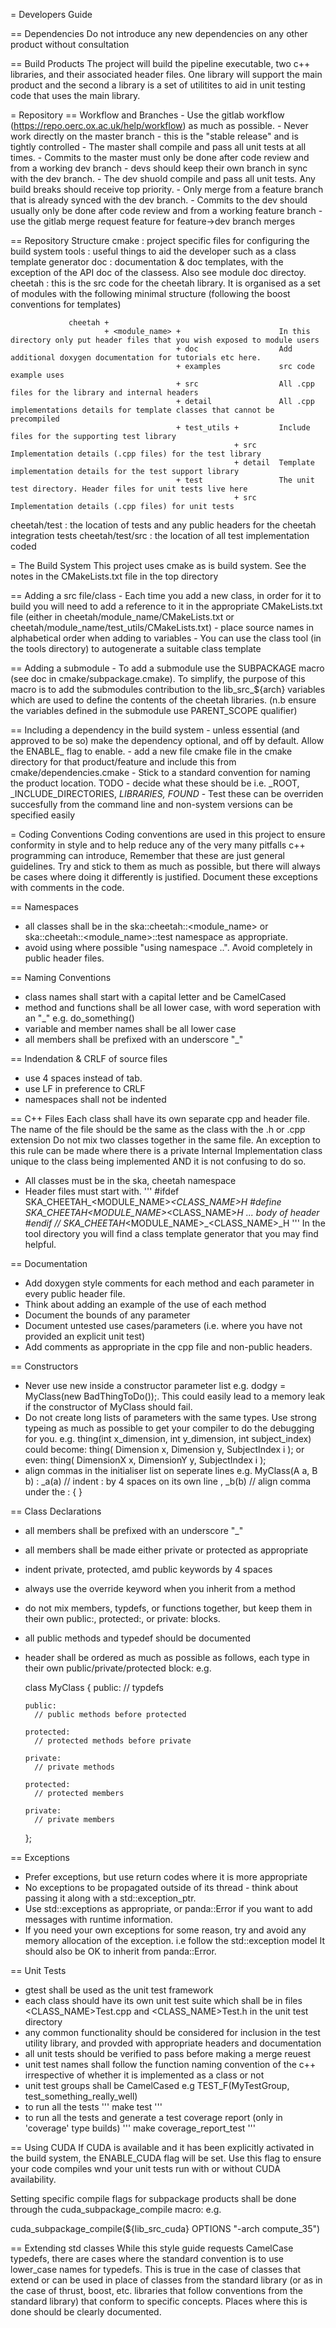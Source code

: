 = Developers Guide

== Dependencies
Do not introduce any new dependencies on any other product without consultation

== Build Products
The project will build the pipeline executable, two c++ libraries, and their associated header files.
One library will support the main product and the second a library is a set of utilitites to aid in unit testing code
that uses the main library.

= Repository
== Workflow and Branches
    - Use the gitlab workflow (https://repo.oerc.ox.ac.uk/help/workflow) as much as possible.
    - Never work directly on the master branch - this is the "stable release" and is tightly controlled
        - The master shall compile and pass all unit tests at all times.
        - Commits to the master must only be done after code review and from a working dev branch
    - devs should keep their own branch in sync with the dev branch.
        - The dev shuold compile and pass all unit tests. Any build breaks should receive top priority.
    - Only merge from a feature branch that is already synced with the dev branch.
        - Commits to the dev should usually only be done after code review and from a working feature branch
        - use the gitlab merge request feature for feature->dev branch merges

== Repository Structure
cmake          : project specific files for configuring the build system
tools          : useful things to aid the developer such as a class template generator
doc            : documentation & doc templates, with the exception of the API doc of the classess. Also see module doc directoy.
cheetah        : this is the src code for the cheetah library. It is organised as a set of modules with
                 the following minimal structure (following the boost conventions for templates)

                 cheetah +
                         + <module_name> +                      In this directory only put header files that you wish exposed to module users
                                         + doc                  Add additional doxygen documentation for tutorials etc here.
                                         + examples             src code example uses
                                         + src                  All .cpp files for the library and internal headers
                                         + detail               All .cpp implementations details for template classes that cannot be precompiled
                                         + test_utils +         Include files for the supporting test library
                                                      + src     Implementation details (.cpp files) for the test library
                                                      + detail  Template implementation details for the test support library
                                         + test                 The unit test directory. Header files for unit tests live here
                                                      + src     Implementation details (.cpp files) for unit tests


cheetah/test     : the location of tests and any public headers for the cheetah integration tests
cheetah/test/src : the location of all test implementation coded

= The Build System
This project uses cmake as is build system. See the notes in the CMakeLists.txt file in the top directory

== Adding a src file/class
    - Each time you add a new class, in order for it to build you will need to add a reference to it in the appropriate CMakeLists.txt file
      (either in cheetah/module_name/CMakeLists.txt or cheetah/module_name/test_utils/CMakeLists.txt)
      - place source names in alphabetical order when adding to variables
    - You can use the class tool (in the tools directory) to autogenerate a suitable class template

== Adding a submodule
    - To add a submodule use the SUBPACKAGE macro (see doc in cmake/subpackage.cmake).
      To simplify, the purpose of this macro is to add the submodules contribution to the lib_src_${arch} variables which
      are used to define the contents of the cheetah libraries.
      (n.b ensure the variables defined in the submodule use PARENT_SCOPE qualifier)

== Including a dependency in the build system
    - unless essential (and approved to be so) make the dependency optional, and off by default. Allow the ENABLE_<feature> flag to enable.
    - add a new file cmake file in the cmake directory for that product/feature and include this from cmake/dependencies.cmake
    - Stick to a standard convention for naming the product location.
      TODO - decide what these should be
      i.e. <NAME>_ROOT, <NAME>_INCLUDE_DIRECTORIES, <NAME>_LIBRARIES, FOUND_<NAME>
    - Test these can be overriden succesfully from the command line and non-system versions can be specified easily


= Coding Conventions
Coding conventions are used in this project to ensure conformity in style and to help
reduce any of the very many pitfalls c++ programming can introduce,
Remember that these are just general guidelines. Try and stick to them as much as possible,
but there will always be cases where doing it differently is justified. Document these exceptions with comments in the code.

== Namespaces
- all classes shall be in the ska::cheetah::<module_name> or ska::cheetah::<module_name>::test namespace as appropriate.
- avoid using where possible "using namespace ..". Avoid completely in public header files.

== Naming Conventions
- class names shall start with a capital letter and be CamelCased
- method and functions shall be all lower case, with word seperation with an "_" e.g. do_something()
- variable and member names shall be all lower case
- all members shall be prefixed with an underscore "_"

== Indendation & CRLF of source files
- use 4 spaces instead of tab.
- use LF in preference to CRLF
- namespaces shall not be indented

== C++ Files
Each class shall have its own separate cpp and header file. The name of the file should be the same as the class with the .h or .cpp extension
Do not mix two classes together in the same file.
An exception to this rule can be made where there is a private Internal Implementation class unique to the
class being implemented AND it is not confusing to do so.

- All classes must be in the ska, cheetah namespace
- Header files must start with.
'''
#ifdef SKA_CHEETAH_<MODULE_NAME>_<CLASS_NAME>_H
#define SKA_CHEETAH_<MODULE_NAME>_<CLASS_NAME>_H
... body of header
#endif // SKA_CHEETAH_<MODULE_NAME>_<CLASS_NAME>_H
'''
  In the tool directory you will find a class template generator that you may find helpful.

== Documentation
- Add doxygen style comments for each method and each parameter in every public header file.
- Think about adding an example of the use of each method
- Document the bounds of any parameter
- Document untested use cases/parameters (i.e. where you have not provided an explicit unit test)
- Add comments as appropriate in the cpp file and non-public headers.

== Constructors
- Never use new inside a constructor parameter list e.g. dodgy = MyClass(new BadThingToDo());.
  This could easily lead to a memory leak if the constructor of MyClass should fail.
- Do not create long lists of parameters with the same types. Use strong typeing as much as possible to
  get your compiler to do the debugging for you.
    e.g. thing(int x_dimension, int y_dimension, int subject_index)
         could become:
         thing( Dimension x, Dimension y, SubjectIndex i );
         or even:
         thing( DimensionX x, DimensionY y, SubjectIndex i );
- align commas in the initialiser list on seperate lines
    e.g.
      MyClass(A a, B b)
         : _a(a)  // indent : by 4 spaces on its own line
         , _b(b)  // align comma under the :
      {
      }


== Class Declarations
- all members shall be prefixed with an underscore "_"
- all members shall be made either private or protected as appropriate
- indent private, protected, amd public keywords by 4 spaces
- always use the override keyword when you inherit from a method
- do not mix members, typdefs, or functions together, but keep them in their own public:, protected:, or private: blocks.
- all public methods and typedef should be documented
- header shall be ordered as much as possible as follows, each type in their own public/private/protected block:
  e.g.

  class MyClass
  {
      public:
        // typdefs

      public:
        // public methods before protected

      protected:
        // protected methods before private

      private:
        // private methods

      protected:
        // protected members

      private:
        // private members
  };

== Exceptions
- Prefer exceptions, but use return codes where it is more appropriate
- No exceptions to be propagated outside of its thread - think about passing it along with a std::exception_ptr.
- Use std::exceptions as appropriate, or panda::Error if you want to add messages with runtime information.
- If you need your own exceptions for some reason, try and avoid any memory allocation of the exception. i.e follow the std::exception model
  It should also be OK to inherit from panda::Error.

== Unit Tests
- gtest shall be used as the unit test framework
- each class should have its own unit test suite which shall be in files <CLASS_NAME>Test.cpp and <CLASS_NAME>Test.h in the unit test directory
- any common functionality should be considered for inclusion in the test utility library, and provded with appropriate headers and documentation
- all unit tests should be verified to pass before making a merge reuest
- unit test names shall follow the function naming convention of the c++ irrespective of whether it is implemented as a class or not
- unit test groups shall be CamelCased
  e.g TEST_F(MyTestGroup, test_something_really_well)
- to run all the tests
'''
make test
'''
- to run all the tests and generate a test coverage report (only in 'coverage' type builds)
'''
make coverage_report_test
'''

== Using CUDA
If CUDA is available and it has been explicitly activated in the build system, the ENABLE_CUDA flag will be set.
Use this flag to ensure your code compiles wnd your unit tests run with or without CUDA availability.

Setting specific compile flags for subpackage products shall be done through the cuda_subpackage_compile macro:
e.g.

cuda_subpackage_compile(${lib_src_cuda} OPTIONS "-arch compute_35")

== Extending std classes
While this style guide requests CamelCase typedefs, there are cases where the standard convention is to use lower_case
names for typedefs. This is true in the case of classes that extend or can be used in place of classes from the
standard library (or as in the case of thrust, boost, etc. libraries that follow conventions from the standard library) that conform to specific concepts. Places where this is done should be clearly documented.
